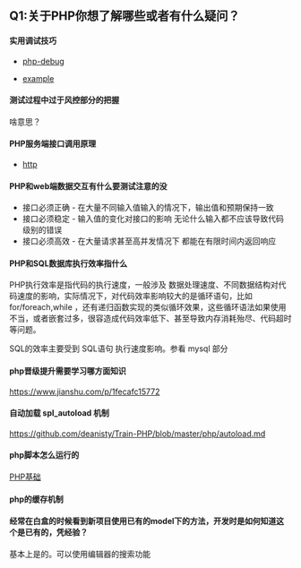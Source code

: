 ## Q1:关于PHP你想了解哪些或者有什么疑问？

#### 实用调试技巧

* [php-debug](https://github.com/deanisty/Train-PHP/blob/master/php/debug.md)

* [example](https://github.com/deanisty/Train-PHP/blob/master/php/example.md)

#### 测试过程中过于风控部分的把握

啥意思？

#### PHP服务端接口调用原理

* [http](http/README.md)

#### PHP和web端数据交互有什么要测试注意的没	

* 接口必须正确 - 在大量不同输入值输入的情况下，输出值和预期保持一致
* 接口必须稳定 - 输入值的变化对接口的影响 无论什么输入都不应该导致代码级别的错误
* 接口必须高效 - 在大量请求甚至高并发情况下 都能在有限时间内返回响应

#### PHP和SQL数据库执行效率指什么

PHP执行效率是指代码的执行速度，一般涉及 数据处理速度、不同数据结构对代码速度的影响，实际情况下，对代码效率影响较大的是循环语句，比如 for/foreach,while
，还有递归函数实现的类似循环效果，这些循环语法如果使用不当，或者嵌套过多，很容造成代码效率低下、甚至导致内存消耗殆尽、代码超时等问题。

SQL的效率主要受到 SQL语句 执行速度影响。参看 mysql 部分

#### php晋级提升需要学习哪方面知识	

https://www.jianshu.com/p/1fecafc15772

#### 自动加载 spl_autoload 机制	

https://github.com/deanisty/Train-PHP/blob/master/php/autoload.md

#### php脚本怎么运行的	

[PHP基础](https://github.com/deanisty/Train-PHP/blob/master/php/README.md)

#### php的缓存机制			



#### 经常在白盒的时候看到新项目使用已有的model下的方法，开发时是如何知道这个是已有的，凭经验？

基本上是的。可以使用编辑器的搜索功能

